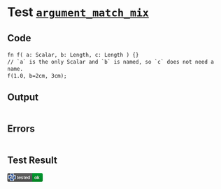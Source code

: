 # Test [`argument_match_mix`](/doc/structure/arguments.md#L48)

## Code

```µcad
fn f( a: Scalar, b: Length, c: Length ) {}
// `a` is the only Scalar and `b` is named, so `c` does not need a name.
f(1.0, b=2cm, 3cm);

```

## Output

```,plain
```

## Errors

```,plain
```

## Test Result

![OK](/doc/structure/.test/argument_match_mix.png)
